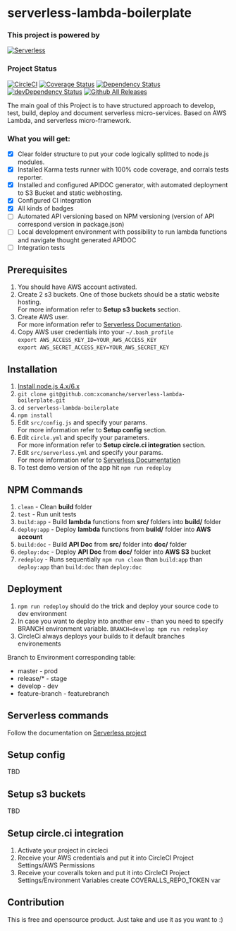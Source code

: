 # serverless-lambda-boilerplate
### This project is powered by
[![Serverless](https://files.readme.io/PxwIpAFoRCaTxnA20bxL_logo_readmeio_serverless.png)](https://serverless.com/)

### Project Status
[![CircleCI](https://img.shields.io/circleci/project/github/xcomanche/serverless-lambda-boilerplate/master.svg)](https://circleci.com/gh/xcomanche/serverless-lambda-boilerplate/tree/master) 
[![Coverage Status](https://coveralls.io/repos/github/xcomanche/serverless-lambda-boilerplate/badge.svg)](https://coveralls.io/github/xcomanche/serverless-lambda-boilerplate) 
[![Dependency Status](https://david-dm.org/xcomanche/serverless-lambda-boilerplate.svg)](https://david-dm.org/xcomanche/serverless-lambda-boilerplate)
[![devDependency Status](https://david-dm.org/xcomanche/serverless-lambda-boilerplate/dev-status.svg)](https://david-dm.org/xcomanche/serverless-lambda-boilerplate?type=dev)
[![Github All Releases](https://img.shields.io/github/downloads/xcomanche/serverless-lambda-boilerplate/total.svg)](https://codeload.github.com/xcomanche/serverless-lambda-boilerplate/zip/master)

The main goal of this Project is to have structured approach to develop, test, build, deploy and document serverless micro-services. Based on AWS Lambda, and serverless micro-framework.

### What you will get:
- [x] Clear folder structure to put your code logically splitted to node.js modules.
- [x] Installed Karma tests runner with 100% code coverage, and corrals tests reporter. 
- [x] Installed and configured APIDOC generator, with automated deployment to S3 Bucket and static webhosting.
- [x] Configured CI integration
- [x] All kinds of badges
- [ ] Automated API versioning based on NPM versioning (version of API correspond version in package.json)
- [ ] Local development environment with possibility to run lambda functions and navigate thought generated APIDOC
- [ ] Integration tests

## Prerequisites
1. You should have AWS account activated.
1. Create 2 s3 buckets. One of those buckets should be a static website hosting. <br/>For more information refer to <b>Setup s3 buckets</b> section.
1. Create AWS user. <br/>For more information refer to [Serverless Documentation](https://serverless.com/framework/docs/providers/aws/guide/credentials/).
1. Copy AWS user credentials into your `~/.bash_profile` <br/>
`export AWS_ACCESS_KEY_ID=YOUR_AWS_ACCESS_KEY`<br/>
`export AWS_SECRET_ACCESS_KEY=YOUR_AWS_SECRET_KEY`

## Installation
1. [Install node.js 4.x/6.x](https://nodejs.org/en/download/) 
1. `git clone git@github.com:xcomanche/serverless-lambda-boilerplate.git`
1. `cd serverless-lambda-boilerplate`
1. `npm install`
1. Edit `src/config.js` and specify your params. <br/>For more information refer to <b>Setup config</b> section.
1. Edit `circle.yml` and specify your parameters. <br/>For more information refer to <b>Setup circle.ci integration</b> section.
1. Edit `src/serverless.yml` and specify your params. <br/>For more information refer to [Serverless Documentation](https://serverless.com/framework/docs/providers/aws/guide/services/)
1. To test demo version of the app hit `npm run redeploy`

## NPM Commands
1. `clean` - Clean <b>build</b> folder
1. `test` - Run unit tests
1. `build:app` - Build <b>lambda</b> functions from <b>src/</b> folders into <b>build/</b> folder
1. `deploy:app` - Deploy <b>lambda</b> functions from <b>build/</b> folder into <b>AWS account</b>
1. `build:doc` - Build <b>API Doc</b> from <b>src/</b> folder into <b>doc/</b> folder
1. `deploy:doc` - Deploy <b>API Doc</b> from <b>doc/</b> folder into <b>AWS S3</b> bucket
1. `redeploy` - Runs sequentially `npm run clean` than `build:app` than `deploy:app` than `build:doc` than `deploy:doc`

## Deployment
1. `npm run redeploy` should do the trick and deploy your source code to dev environment
1. In case you want to deploy into another env - than you need to specify BRANCH environment variable. `BRANCH=develop npm run redeploy`
1. CircleCi always deploys your builds to it default branches environements

Branch to Environment corresponding table:
* master - prod
* release/* - stage
* develop - dev
* feature-branch - featurebranch

## Serverless commands
Follow the documentation on [Serverless project](https://serverless.com/) 

## Setup config
TBD

## Setup s3 buckets
TBD

## Setup circle.ci integration
1. Activate your project in circleci
1. Receive your AWS credentials and put it into CircleCI Project Settings/AWS Permissions
1. Receive your coveralls token and put it into CircleCI Project Settings/Environment Variables create COVERALLS_REPO_TOKEN var

## Contribution
This is free and opensource product. Just take and use it as you want to :)
